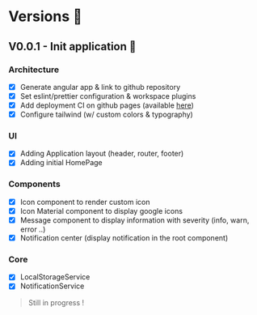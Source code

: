 # Versions 🔖

## V0.0.1 - Init application 🎉

### Architecture

- [x] Generate angular app & link to github repository
- [x] Set eslint/prettier configuration & workspace plugins
- [x] Add deployment CI on github pages (available [here](https://louiiuol.github.io/ngx-lib/))
- [x] Configure tailwind (w/ custom colors & typography)

### UI

- [x] Adding Application layout (header, router, footer)
- [x] Adding initial HomePage

### Components

- [x] Icon component to render custom icon
- [x] Icon Material component to display google icons
- [x] Message component to display information with severity (info, warn, error ..)
- [x] Notification center (display notification in the root component)

### Core

- [x] LocalStorageService
- [x] NotificationService

> Still in progress !
